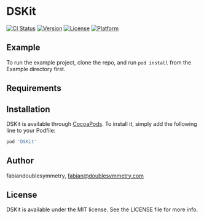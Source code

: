 # DSKit

[![CI Status](https://img.shields.io/travis/fabiandoublesymmetry/DSKit.svg?style=flat)](https://travis-ci.org/fabiandoublesymmetry/DSKit)
[![Version](https://img.shields.io/cocoapods/v/DSKit.svg?style=flat)](https://cocoapods.org/pods/DSKit)
[![License](https://img.shields.io/cocoapods/l/DSKit.svg?style=flat)](https://cocoapods.org/pods/DSKit)
[![Platform](https://img.shields.io/cocoapods/p/DSKit.svg?style=flat)](https://cocoapods.org/pods/DSKit)

## Example

To run the example project, clone the repo, and run `pod install` from the Example directory first.

## Requirements

## Installation

DSKit is available through [CocoaPods](https://cocoapods.org). To install
it, simply add the following line to your Podfile:

```ruby
pod 'DSKit'
```

## Author

fabiandoublesymmetry, fabian@doublesymmetry.com

## License

DSKit is available under the MIT license. See the LICENSE file for more info.
